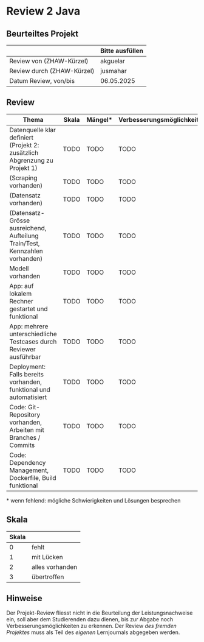 ﻿# Review 2 Java

## Beurteiltes Projekt

|       | Bitte ausfüllen |
|-------|-----------------|
| Review von (ZHAW-Kürzel) |     akguelar       |
| Review durch (ZHAW-Kürzel) |     jusmahar       |
| Datum Review, von/bis |   06.05.2025   |

## Review

| Thema                                                                      | Skala | Mängel* | Verbesserungsmöglichkeiten* |
|----------------------------------------------------------------------------|-------|--------|----------------------------|
| Datenquelle klar definiert (Projekt 2: zusätzlich Abgrenzung zu Projekt 1) | TODO  | TODO   | TODO                       |
| (Scraping vorhanden)                                                         | TODO  | TODO   | TODO                       |
| (Datensatz vorhanden)                                                        | TODO  | TODO   | TODO                       |
| (Datensatz-Grösse ausreichend, Aufteilung Train/Test, Kennzahlen vorhanden)  | TODO  | TODO   | TODO                       |
| Modell vorhanden                                                           | TODO  | TODO   | TODO                       |
| App: auf lokalem Rechner gestartet und funktional                          | TODO  | TODO   | TODO                       |
| App: mehrere unterschiedliche Testcases durch Reviewer ausführbar          | TODO  | TODO   | TODO                       |
| Deployment: Falls bereits vorhanden, funktional und automatisiert          | TODO  | TODO   | TODO                       |
| Code: Git-Repository vorhanden, Arbeiten mit Branches / Commits            | TODO  | TODO   | TODO                       |
| Code: Dependency Management, Dockerfile, Build funktional                  | TODO  | TODO   | TODO                       |

\* wenn fehlend: mögliche Schwierigkeiten und Lösungen besprechen

## Skala

| Skala |                 |
|-------|-----------------|
| 0     | fehlt           |
| 1     | mit Lücken      |
| 2     | alles vorhanden |
| 3     | übertroffen     |

## Hinweise

Der Projekt-Review fliesst nicht in die Beurteilung der Leistungsnachweise ein, soll aber dem Studierenden dazu dienen, bis zur Abgabe noch Verbesserungsmöglichkeiten zu erkennen. Der Review *des fremden Projektes* muss als Teil des *eigenen* Lernjournals abgegeben werden.
